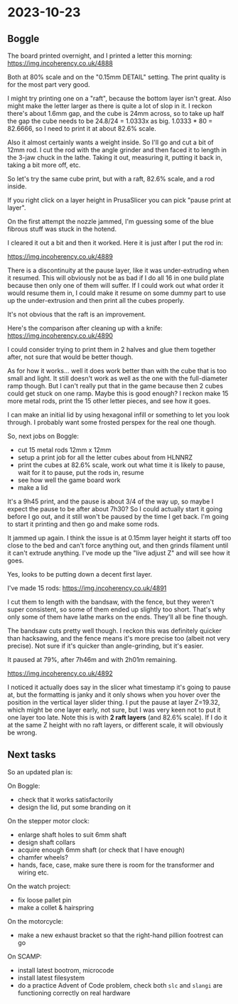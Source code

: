 # 2023-10-23

## Boggle

The board printed overnight, and I printed a letter this morning: https://img.incoherency.co.uk/4888

Both at 80% scale and on the "0.15mm DETAIL" setting. The print quality is for the most part very good.

I might try printing one on a "raft", because the bottom layer isn't great. Also might make the letter
larger as there is quite a lot of slop in it. I reckon there's about 1.6mm gap, and the cube is 24mm across,
so to take up half the gap the cube needs to be 24.8/24 = 1.0333x as big. 1.0333 * 80 = 82.6666, so I need
to print it at about 82.6% scale.

Also it almost certainly wants a weight inside. So I'll go and cut a bit of 12mm rod.
I cut the rod with the angle grinder and then faced it to length in the 3-jaw chuck in the lathe. Taking it out,
measuring it, putting it back in, taking a bit more off, etc.

So let's try the same cube print, but with a raft, 82.6% scale, and a rod inside.

If you right click on a layer height in PrusaSlicer you can pick "pause print at layer".

On the first attempt the nozzle jammed, I'm guessing some of the blue fibrous stuff was stuck in the hotend.

I cleared it out a bit and then it worked. Here it is just after I put the rod in:

https://img.incoherency.co.uk/4889

There is a discontinuity at the pause layer, like it was under-extruding when it resumed. This will obviously
not be as bad if I do all 16 in one build plate because then only one of them will suffer. If I could work out
what order it would resume them in, I could make it resume on some dummy part to use up the under-extrusion
and then print all the cubes properly.

It's not obvious that the raft is an improvement.

Here's the comparison after cleaning up with a knife: https://img.incoherency.co.uk/4890

I could consider trying to print them in 2 halves and glue them together after, not sure that would be better though.

As for how it works... well it does work better than with the cube that is too small and light. It still doesn't
work as well as the one with the full-diameter ramp though. But I can't really put that in the game because then
2 cubes could get stuck on one ramp. Maybe this is good enough? I reckon make 15 more metal rods, print the 15
other letter pieces, and see how it goes.

I can make an initial lid by using hexagonal infill or something to let you look through. I probably want some
frosted perspex for the real one though.

So, next jobs on Boggle:

* cut 15 metal rods 12mm x 12mm
* setup a print job for all the letter cubes about from HLNNRZ
* print the cubes at 82.6% scale, work out what time it is likely to pause, wait for it to pause, put the rods in, resume
* see how well the game board work
* make a lid

It's a 9h45 print, and the pause is about 3/4 of the way up, so maybe I expect the pause to be after about 7h30?
So I could actually start it going before I go out, and it still won't be paused by the time I get back. I'm going to
start it printing and then go and make some rods.

It jammed up again. I think the issue is at 0.15mm layer height it starts off too close to the bed and can't force anything out,
and then grinds filament until it can't extrude anything. I've mode up the "live adjust Z" and will see how it goes.

Yes, looks to be putting down a decent first layer.

I've made 15 rods: https://img.incoherency.co.uk/4891

I cut them to length with the bandsaw, with the fence, but they weren't super consistent, so some of them ended up
slightly too short. That's why only some of them have lathe marks on the ends. They'll all be fine though.

The bandsaw cuts pretty well though. I reckon this was definitely quicker than hacksawing,
and the fence means it's more precise too (albeit not very precise). Not sure if it's quicker than angle-grinding,
but it's easier.

It paused at 79%, after 7h46m and with 2h01m remaining.

https://img.incoherency.co.uk/4892

I noticed it actually does say in the slicer what timestamp it's going to pause at, but the formatting is janky
and it only shows when you hover over the position in the vertical layer slider thing. I put the pause at
layer Z=19.32, which might be one layer early, not sure, but I was very keen not to put it one layer too late.
Note this is with **2 raft layers** (and 82.6% scale).
If I do it at the same Z height with no raft layers, or different scale, it will obviously be wrong.

## Next tasks

So an updated plan is:

On Boggle:

* check that it works satisfactorily
* design the lid, put some branding on it

On the stepper motor clock:

* enlarge shaft holes to suit 6mm shaft
* design shaft collars
* acquire enough 6mm shaft (or check that I have enough)
* chamfer wheels?
* hands, face, case, make sure there is room for the transformer and wiring etc.

On the watch project:

* fix loose pallet pin
* make a collet & hairspring

On the motorcycle:

* make a new exhaust bracket so that the right-hand pillion footrest can go

On SCAMP:

* install latest bootrom, microcode
* install latest filesystem
* do a practice Advent of Code problem, check both `slc` and `slangi` are functioning correctly on real hardware
